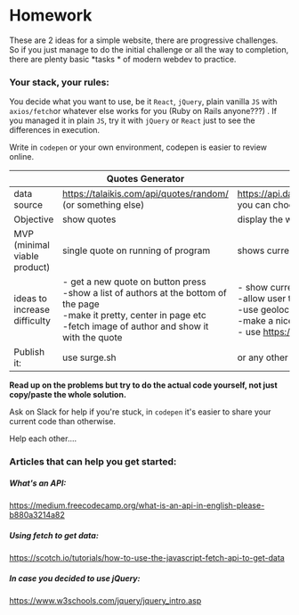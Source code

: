 # Homework

These are 2 ideas for a simple website, there are progressive challenges. So if you just manage to do the initial challenge or all the way to completion, there are plenty basic *tasks * of modern webdev to practice.

### Your stack, your rules:

You decide what you want to use, be it `React`, `jQuery`, plain vanilla `JS` with `axios/fetch`or whatever else works for you (Ruby on Rails anyone???) . If you managed it in plain `JS`, try it with `jQuery` or `React` just to see the differences in execution.

Write in `codepen` or your own environment, codepen is easier to review online.

|                              | Quotes Generator                                             | Weather Report                                               |
| ---------------------------- | ------------------------------------------------------------ | ------------------------------------------------------------ |
| data source                  | https://talaikis.com/api/quotes/random/ (or something else)                     | https://api.darksky.net/forecast/d2be6e54e49f3863401a87f85187fe64/39.2616,-121.0161<br />you can choose another api (NOAA etc) but this one seems decent |
| Objective                    | show quotes                                                  | display the weather                                          |
| MVP (minimal viable product) | single quote on running of program                           | shows current temperature etc                                |
| ideas to increase difficulty | - get a new quote on button press<br />-show a list of authors at the bottom of the page<br />-make it pretty, center in page etc<br />-fetch image of author and show it with the quote | - show current weather for fixed location<br />-allow user to input ZIP code/location and get the weather<br />-use geolocation API<br />-make a nice graphical representation of forecast<br />- use https://erikflowers.github.io/weather-icons/ |
| Publish it:                  | use surge.sh                                                 | or any other service to get it on the web!                   |

**Read up on the problems but try to do the actual code yourself, not just copy/paste the whole solution.**

Ask on Slack for help if you're stuck, in `codepen` it's easier to share your current code than otherwise. 

Help each other....

### Articles that can help you get started:

##### What's an API:

https://medium.freecodecamp.org/what-is-an-api-in-english-please-b880a3214a82

##### Using fetch to get data:

https://scotch.io/tutorials/how-to-use-the-javascript-fetch-api-to-get-data

##### In case you decided to use jQuery:

https://www.w3schools.com/jquery/jquery_intro.asp








